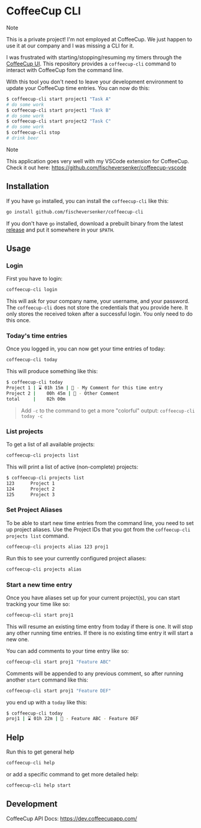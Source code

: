 # CoffeeCup CLI

> [!NOTE]
> This is a private project! I'm not employed at CoffeeCup. We just happen to use it at our company and I was missing a CLI for it.

I was frustrated with starting/stopping/resuming my timers through the [CoffeeCup UI](https://www.coffeecup.app/). This repository provides a `coffeecup-cli` command to interact with CoffeeCup fom the command line.

With this tool you don't need to leave your development environment to update your CoffeeCup time entries. You can now do this:

```sh
$ coffeecup-cli start project1 "Task A"
# do some work
$ coffeecup-cli start project1 "Task B"
# do some work
$ coffeecup-cli start project2 "Task C"
# do some work
$ coffeecup-cli stop
# drink beer
```

> [!NOTE]
> This application goes very well with my VSCode extension for CoffeeCup. Check it out here: https://github.com/fischeversenker/coffeecup-vscode

## Installation

If you have `go` installed, you can install the `coffeecup-cli` like this:

```sh
go install github.com/fischeversenker/coffeecup-cli
```

If you don't have `go` installed, download a prebuilt binary from the latest [release](https://github.com/fischeversenker/coffeecup-cli/releases/latest) and put it somewhere in your `$PATH`.

## Usage

### Login

First you have to login:

```sh
coffeecup-cli login
```

This will ask for your company name, your username, and your password. The `coffeecup-cli` does not store the credentials that you provide here. It only stores the received token after a successful login. You only need to do this once.

### Today's time entries

Once you logged in, you can now get your time entries of today:

```sh
coffeecup-cli today
```

This will produce something like this:

```sh
$ coffeecup-cli today
Project 1 | ⌛ 01h 15m | 📝 - My Comment for this time entry
Project 2 |    00h 45m | 📝 - Other Comment
total     |    02h 00m
```

> Add `-c` to the command to get a more "colorful" output: `coffeecup-cli today -c`

### List projects

To get a list of all available projects:

```sh
coffeecup-cli projects list
```

This will print a list of active (non-complete) projects:

```sh
$ coffeecup-cli projects list
123      Project 1
124      Project 2
125      Project 3
```

### Set Project Aliases

To be able to start new time entries from the command line, you need to set up project aliases. Use the Project IDs that you got from the `coffeecup-cli projects list` command.

```sh
coffeecup-cli projects alias 123 proj1
```

Run this to see your currently configured project aliases:

```sh
coffeecup-cli projects alias
```

### Start a new time entry

Once you have aliases set up for your current project(s), you can start tracking your time like so:

```sh
coffeecup-cli start proj1
```

This will resume an existing time entry from today if there is one. It will stop any other running time entries. If there is no existing time entry it will start a new one.

You can add comments to your time entry like so:

```sh
coffeecup-cli start proj1 "Feature ABC"
```

Comments will be appended to any previous comment, so after running another `start` command like this:

```sh
coffeecup-cli start proj1 "Feature DEF"
```

you end up with a `today` like this:

```sh
$ coffeecup-cli today
proj1 | ⌛ 01h 22m | 📝 - Feature ABC - Feature DEF
```

## Help

Run this to get general help

```sh
coffeecup-cli help
```

or add a specific command to get more detailed help:

```sh
coffeecup-cli help start
```

## Development

CoffeeCup API Docs:
https://dev.coffeecupapp.com/
